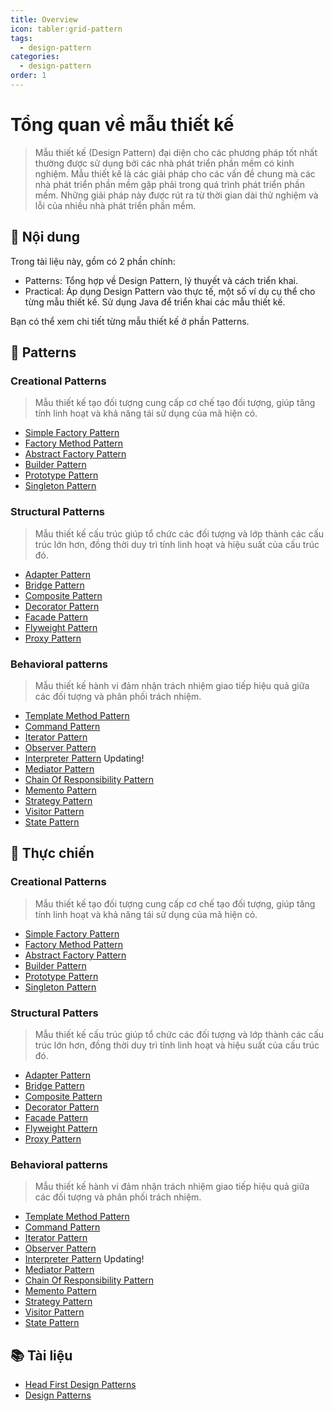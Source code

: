```yaml
---
title: Overview
icon: tabler:grid-pattern
tags:
  - design-pattern
categories:
  - design-pattern
order: 1
---
```


# Tổng quan về mẫu thiết kế

> Mẫu thiết kế (Design Pattern) đại diện cho các phương pháp tốt nhất thường được sử dụng bởi các nhà phát triển phần mềm có kinh nghiệm. Mẫu thiết kế là các giải pháp cho các vấn đề chung mà các nhà phát triển phần mềm gặp phải trong quá trình phát triển phần mềm. Những giải pháp này được rút ra từ thời gian dài thử nghiệm và lỗi của nhiều nhà phát triển phần mềm.

## 📖 Nội dung

Trong tài liệu này, gồm có 2 phần chính:

- Patterns: Tổng hợp về Design Pattern, lý thuyết và cách triển khai.
- Practical: Áp dụng Design Pattern vào thực tế, một số ví dụ cụ thể cho từng mẫu thiết kế. Sử dụng Java để triển khai các mẫu thiết kế.

Bạn có thể xem chi tiết từng mẫu thiết kế ở phần Patterns.

## 📖 Patterns

### Creational Patterns

> Mẫu thiết kế tạo đối tượng cung cấp cơ chế tạo đối tượng, giúp tăng tính linh hoạt và khả năng tái sử dụng của mã hiện có.

- [Simple Factory Pattern](simple-factory.md)
- [Factory Method Pattern](factory-method.md)
- [Abstract Factory Pattern](architechture/design-pattern/patterns/creational/abstract-factory.md)
- [Builder Pattern](architechture/design-pattern/patterns/creational/builder.md)
- [Prototype Pattern](architechture/design-pattern/patterns/creational/prototype.md)
- [Singleton Pattern](architechture/design-pattern/patterns/creational/singleton.md)

### Structural Patterns

> Mẫu thiết kế cấu trúc giúp tổ chức các đối tượng và lớp thành các cấu trúc lớn hơn, đồng thời duy trì tính linh hoạt và hiệu suất của cấu trúc đó.

- [Adapter Pattern](architechture/design-pattern/patterns/structural/adapter.md)
- [Bridge Pattern](architechture/design-pattern/patterns/structural/bridge.md)
- [Composite Pattern](architechture/design-pattern/patterns/structural/composite.md)
- [Decorator Pattern](architechture/design-pattern/patterns/structural/decorator.md)
- [Facade Pattern](architechture/design-pattern/patterns/structural/facade.md)
- [Flyweight Pattern](architechture/design-pattern/patterns/structural/flyweight.md)
- [Proxy Pattern](architechture/design-pattern/patterns/structural/proxy.md)

### Behavioral patterns

> Mẫu thiết kế hành vi đảm nhận trách nhiệm giao tiếp hiệu quả giữa các đối tượng và phân phối trách nhiệm.

- [Template Method Pattern](architechture/design-pattern/patterns/behavioral/template-method.md)
- [Command Pattern](architechture/design-pattern/patterns/behavioral/command.md)
- [Iterator Pattern](architechture/design-pattern/patterns/behavioral/iterator.md)
- [Observer Pattern](architechture/design-pattern/patterns/behavioral/observer.md)
- [Interpreter Pattern](patterns/interpreter) Updating!
- [Mediator Pattern](architechture/design-pattern/patterns/behavioral/mediator.md)
- [Chain Of Responsibility Pattern](architechture/design-pattern/patterns/behavioral/chain-of-responsibility.md)
- [Memento Pattern](architechture/design-pattern/patterns/behavioral/memento.md)
- [Strategy Pattern](architechture/design-pattern/patterns/behavioral/strategy.md)
- [Visitor Pattern](architechture/design-pattern/patterns/behavioral/visitor.md)
- [State Pattern](architechture/design-pattern/patterns/behavioral/state.md)

## 🚚 Thực chiến

### Creational Patterns

> Mẫu thiết kế tạo đối tượng cung cấp cơ chế tạo đối tượng, giúp tăng tính linh hoạt và khả năng tái sử dụng của mã hiện có.

- [Simple Factory Pattern](practical/creational/simple-factory)
- [Factory Method Pattern](practical/creational/factory-method)
- [Abstract Factory Pattern](architechture/design-pattern/practical/creational/abstract-factory.md)
- [Builder Pattern](architechture/design-pattern/practical/creational/builder.md)
- [Prototype Pattern](architechture/design-pattern/practical/creational/prototype.md)
- [Singleton Pattern](architechture/design-pattern/practical/creational/singleton.md)

### Structural Patters

> Mẫu thiết kế cấu trúc giúp tổ chức các đối tượng và lớp thành các cấu trúc lớn hơn, đồng thời duy trì tính linh hoạt và hiệu suất của cấu trúc đó.

- [Adapter Pattern](architechture/design-pattern/practical/structural/adapter.md)
- [Bridge Pattern](architechture/design-pattern/practical/structural/bridge.md)
- [Composite Pattern](architechture/design-pattern/practical/structural/composite.md)
- [Decorator Pattern](architechture/design-pattern/practical/structural/decorator.md)
- [Facade Pattern](architechture/design-pattern/practical/structural/facade.md)
- [Flyweight Pattern](architechture/design-pattern/practical/structural/flyweight.md)
- [Proxy Pattern](architechture/design-pattern/practical/structural/proxy.md)

### Behavioral patterns

> Mẫu thiết kế hành vi đảm nhận trách nhiệm giao tiếp hiệu quả giữa các đối tượng và phân phối trách nhiệm.

- [Template Method Pattern](architechture/design-pattern/practical/behavioral/template-method.md)
- [Command Pattern](architechture/design-pattern/practical/behavioral/command.md)
- [Iterator Pattern](architechture/design-pattern/practical/behavioral/iterator.md)
- [Observer Pattern](architechture/design-pattern/practical/behavioral/observer.md)
- [Interpreter Pattern](practical/interpreter) Updating!
- [Mediator Pattern](architechture/design-pattern/practical/behavioral/mediator.md)
- [Chain Of Responsibility Pattern](architechture/design-pattern/practical/behavioral/chain-of-responsibility.md)
- [Memento Pattern](architechture/design-pattern/practical/behavioral/memento.md)
- [Strategy Pattern](architechture/design-pattern/practical/behavioral/strategy.md)
- [Visitor Pattern](architechture/design-pattern/practical/behavioral/visitor.md)
- [State Pattern](architechture/design-pattern/practical/behavioral/state.md)

## 📚 Tài liệu

- [Head First Design Patterns](https://www.amazon.com/Head-First-Design-Patterns-Brain-Friendly/dp/0596007124)
- [Design Patterns](https://refactoring.guru/design-patterns)
